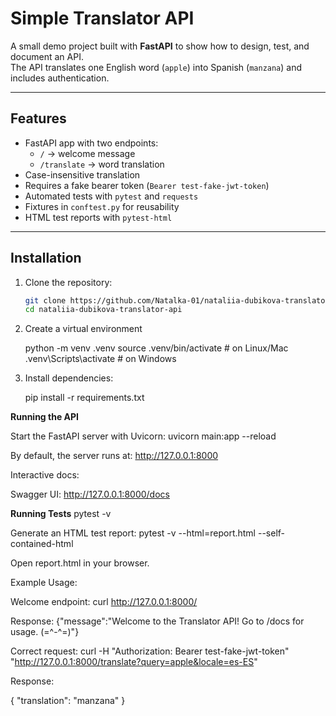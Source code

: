 # Simple Translator API

A small demo project built with **FastAPI** to show how to design, test, and document an API.  
The API translates one English word (`apple`) into Spanish (`manzana`) and includes authentication.

---

## Features
- FastAPI app with two endpoints:
  - `/` → welcome message
  - `/translate` → word translation
- Case-insensitive translation
- Requires a fake bearer token (`Bearer test-fake-jwt-token`)
- Automated tests with `pytest` and `requests`
- Fixtures in `conftest.py` for reusability
- HTML test reports with `pytest-html`

---

## Installation

1. Clone the repository:
   ```bash
   git clone https://github.com/Natalka-01/nataliia-dubikova-translator-api.git
   cd nataliia-dubikova-translator-api

2. Create a virtual environment

    python -m venv .venv
    source .venv/bin/activate   # on Linux/Mac
    .venv\Scripts\activate      # on Windows

3. Install dependencies:

    pip install -r requirements.txt

**Running the API**

Start the FastAPI server with Uvicorn:
uvicorn main:app --reload

By default, the server runs at: http://127.0.0.1:8000

Interactive docs:

Swagger UI: http://127.0.0.1:8000/docs


**Running Tests**
pytest -v

Generate an HTML test report:
pytest -v --html=report.html --self-contained-html


Open report.html in your browser.

Example Usage: 

Welcome endpoint:
curl http://127.0.0.1:8000/

Response:
{"message":"Welcome to the Translator API! Go to /docs for usage. (=^-^=)"}


Correct request:
curl -H "Authorization: Bearer test-fake-jwt-token" \
"http://127.0.0.1:8000/translate?query=apple&locale=es-ES"

Response:

{
  "translation": "manzana"
}
